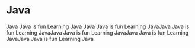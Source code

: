 # Java
Java 
Java is fun
Learning Java
Java 
Java is fun
Learning JavaJava 
Java is fun
Learning JavaJava 
Java is fun
Learning JavaJava 
Java is fun
Learning JavaJava 
Java is fun
Learning Java

